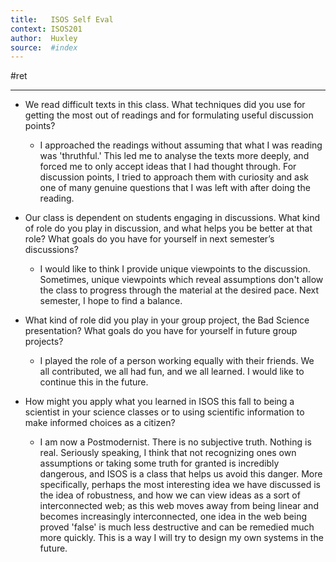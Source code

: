 ```yaml
---
title:   ISOS Self Eval
context: ISOS201
author:  Huxley
source:  #index
---
```


#ret 

---




- We read difficult texts in this class. What techniques did you use for getting the most out of readings and for formulating useful discussion points?
	- I approached the readings without assuming that what I was reading was 'thruthful.' This led me to analyse the texts more deeply, and forced me to only accept ideas that I had thought through. For discussion points, I tried to approach them with curiosity and ask one of many genuine questions that I was left with after doing the reading. 

- Our class is dependent on students engaging in discussions. What kind of role do you play in discussion, and what helps you be better at that role? What goals do you have for yourself in next semester’s discussions?
	- I would like to think I provide unique viewpoints to the discussion. Sometimes, unique viewpoints which reveal assumptions don't allow the class to progress through the material at the desired pace. Next semester, I hope to find a balance. 
	
- What kind of role did you play in your group project, the Bad Science presentation? What goals do you have for yourself in future group projects?
	- I played the role of a person working equally with their friends. We all contributed, we all had fun, and we all learned. I would like to continue this in the future. 

- How might you apply what you learned in ISOS this fall to being a scientist in your science classes or to using scientific information to make informed choices as a citizen?
	- I am now a Postmodernist. There is no subjective truth. Nothing is real. Seriously speaking, I think that not recognizing ones own assumptions or taking some truth for granted is incredibly dangerous, and ISOS is a class that helps us avoid this danger. More specifically, perhaps the most interesting idea we have discussed is the idea of robustness, and how we can view ideas as a sort of interconnected web; as this web moves away from being linear and becomes increasingly interconnected, one idea in the web being proved 'false' is much less destructive and can be remedied much more quickly. This is a way I will try to design my own systems in the future.



